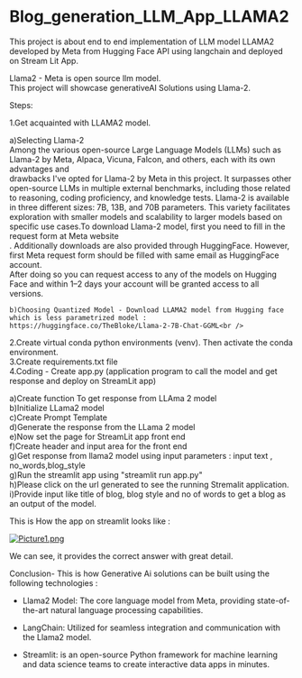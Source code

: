 # Blog_generation_LLM_App_LLAMA2
This project is about end to end implementation of LLM model LLAMA2 developed by Meta from Hugging Face API using langchain and deployed on Stream Lit App.<br />

Llama2 - Meta is open source llm model.<br />This project will showcase generativeAI Solutions using Llama-2.<br />

Steps:<br />

1.Get acquainted with LLAMA2 model.<br />

   a)Selecting Llama-2<br />
     Among the various open-source Large Language Models (LLMs) such as Llama-2 by Meta, Alpaca, Vicuna, Falcon, and others, each with its own advantages and<br />
     drawbacks I've opted for Llama-2 by Meta in this project. It surpasses other open-source LLMs in multiple external benchmarks, including those related to reasoning, 
     coding proficiency, and knowledge tests. Llama-2 is available in three different sizes: 7B, 13B, and 70B parameters. This variety facilitates exploration with smaller 
     models and scalability to larger models based on specific use cases.To download Llama-2 model, first you need to fill in the request form at Meta website<br />.
     Additionally downloads are also provided through HuggingFace. However, first Meta request form should be filled with same email as HuggingFace account.<br /> 
     After doing so you can request access to any of the models on Hugging Face and within 1–2 days your account will be granted access to all versions.
     
    b)Choosing Quantized Model - Download LLAMA2 model from Hugging face which is less parametrized model : https://huggingface.co/TheBloke/Llama-2-7B-Chat-GGML<br />
    
2.Create virtual conda python environments (venv). Then activate the conda environment.<br />
3.Create requirements.txt file<br /> 
4.Coding - Create app.py (application program to call the model and get response and deploy on StreamLit app)<br />

  a)Create function To get response from LLAma 2 model<br />
  b)Initialize LLama2 model<br />
  c)Create Prompt Template<br />
  d)Generate the response from the LLama 2 model<br />
  e)Now set the page for StreamLit app front end<br /> 
  f)Create header and input area for the front end<br />
  g)Get response from llama2 model using  input parameters : input text , no_words,blog_style<br />
  g)Run the streamlit app using "streamlit run app.py"<br />
  h)Please click on the url generated to see the running Stremalit application.<br />
  i)Provide input like title of blog, blog style and no of words to get a blog as an output of the model.<br />

This is How the app on streamlit looks like :<br /> 

[![Picture1.png](https://i.postimg.cc/htQCN8Qy/Picture1.png)](https://postimg.cc/75DM22V0)

We can see, it provides the correct answer with great detail.<br />

Conclusion-
This is how Generative Ai solutions can be built using the following technologies :<br />

  * Llama2 Model: The core language model from Meta, providing state-of-the-art natural language processing capabilities.<br />

  * LangChain: Utilized for seamless integration and communication with the Llama2 model.<br />

  * Streamlit: is an open-source Python framework for machine learning and data science teams to create interactive data apps in minutes.<br />



